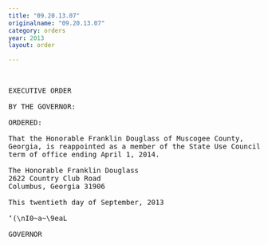 ```yaml
---
title: "09.20.13.07"
originalname: "09.20.13.07"
category: orders
year: 2013
layout: order

---
```

<pre>
 

EXECUTIVE ORDER

BY THE GOVERNOR:

ORDERED:

That the Honorable Franklin Douglass of Muscogee County,
Georgia, is reappointed as a member of the State Use Council, for a
term of office ending April 1, 2014.

The Honorable Franklin Douglass
2622 Country Club Road
Columbus, Georgia 31906

This twentieth day of September, 2013

‘(\nI0~a~\9eaL

GOVERNOR

</pre>
